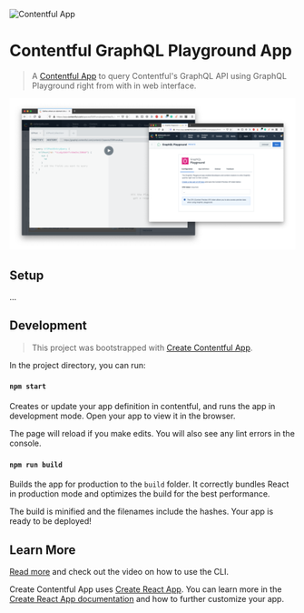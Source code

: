 ![Contentful App](https://img.shields.io/badge/Contentful-App-blue)

# Contentful GraphQL Playground App

> A [Contentful App](https://www.contentful.com/developers/docs/extensibility/app-framework/) to query Contentful's GraphQL API using GraphQL Playground right from with in web interface.

![Screenshot of GraphQL playground inside of the Contentful UI](./screenshot.png)

## Setup

...

## Development

> This project was bootstrapped with [Create Contentful App](https://github.com/contentful/create-contentful-app).

In the project directory, you can run:

#### `npm start`

Creates or update your app definition in contentful, and runs the app in development mode.
Open your app to view it in the browser.

The page will reload if you make edits.
You will also see any lint errors in the console.

#### `npm run build`

Builds the app for production to the `build` folder.
It correctly bundles React in production mode and optimizes the build for the best performance.

The build is minified and the filenames include the hashes.
Your app is ready to be deployed!

## Learn More

[Read more](https://www.contentful.com/developers/docs/extensibility/app-framework/create-contentful-app/) and check out the video on how to use the CLI.

Create Contentful App uses [Create React App](https://create-react-app.dev/). You can learn more in the [Create React App documentation](https://facebook.github.io/create-react-app/docs/getting-started) and how to further customize your app.
